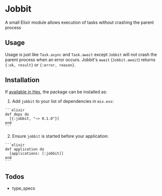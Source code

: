 # Jobbit

A small Elixir module allows execution of tasks without crashing the parent
process

## Usage

Usage is just like `Task.async` and `Task.await` except `Jobbit` will not crash
the parent process when an error occurs. Jobbit's `await` (`Jobbit.await`)
returns `{:ok, result}` or `{:error, reason}`.

## Installation

If [available in Hex](https://hex.pm/docs/publish), the package can be installed as:

  1. Add `jobbit` to your list of dependencies in `mix.exs`:

    ```elixir
    def deps do
      [{:jobbit, "~> 0.1.0"}]
    end
    ```

  2. Ensure `jobbit` is started before your application:

    ```elixir
    def application do
      [applications: [:jobbit]]
    end
    ```

## Todos

+ type_specs
